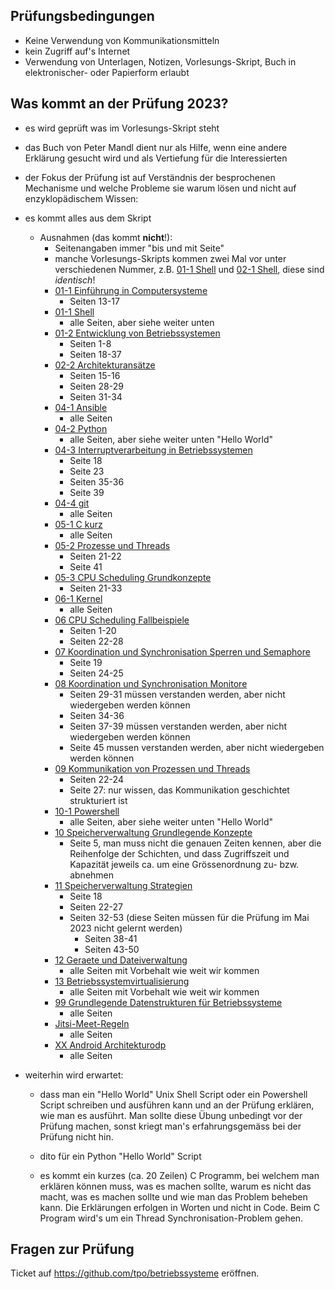 Prüfungsbedingungen
-------------------

* Keine Verwendung von Kommunikationsmitteln
* kein Zugriff auf's Internet
* Verwendung von Unterlagen, Notizen, Vorlesungs-Skript,
  Buch in elektronischer- oder Papierform erlaubt

Was kommt an der Prüfung 2023?
------------------------------

* es wird geprüft was im Vorlesungs-Skript steht

* das Buch von Peter Mandl dient nur als Hilfe, wenn
  eine andere Erklärung gesucht wird und als Vertiefung
  für die Interessierten

* der Fokus der Prüfung ist auf Verständnis der besprochenen
  Mechanisme und welche Probleme sie warum lösen und nicht auf
  enzyklopädischem Wissen:

* es kommt alles aus dem Skript
  * Ausnahmen (das kommt **nicht**!):
    * Seitenangaben immer "bis und mit Seite"
    * manche Vorlesungs-Skripts kommen zwei Mal vor unter
      verschiedenen Nummer, z.B. 
      [01-1 Shell](https://github.com/tpo/betriebssysteme/blob/master/01-1_Shell.md)
      und
      [02-1 Shell](https://github.com/tpo/betriebssysteme/blob/master/02-1_Shell.md),
      diese sind *identisch*!
    * [01-1 Einführung in Computersysteme](https://github.com/tpo/betriebssysteme/blob/master/01-1_Einf%C3%BChrung_in_Computersysteme.odp)
      * Seiten 13-17
    * [01-1 Shell](https://github.com/tpo/betriebssysteme/blob/master/01-1_Shell.md)
      * alle Seiten, aber siehe weiter unten
    * [01-2 Entwicklung von Betriebssystemen](https://github.com/tpo/betriebssysteme/blob/master/01-2_Entwicklung_von_Betriebssystemen.odp)
      * Seiten 1-8
      * Seiten 18-37
    * [02-2 Architekturansätze](https://github.com/tpo/betriebssysteme/blob/master/02-2_Architekturans%C3%A4tze.odp)
      * Seiten 15-16
      * Seiten 28-29
      * Seiten 31-34
    * [04-1 Ansible](https://github.com/tpo/betriebssysteme/blob/master/04-1_Ansible.md)
      * alle Seiten
    * [04-2 Python](https://github.com/tpo/betriebssysteme/blob/master/04-2_Python.rst)
      * alle Seiten, aber siehe weiter unten "Hello World"
    * [04-3 Interruptverarbeitung in Betriebssystemen](https://github.com/tpo/betriebssysteme/blob/master/04-3_Interruptverarbeitung_in_Betriebssystemen.odp)
      * Seite 18
      * Seite 23
      * Seiten 35-36
      * Seite 39
    * [04-4 git](https://github.com/tpo/betriebssysteme/blob/master/04-4_git.rst)
      * alle Seiten
    * [05-1 C kurz](https://github.com/tpo/betriebssysteme/blob/master/05-1_C_kurz.odp)
      * alle Seiten
    * [05-2 Prozesse und Threads](https://github.com/tpo/betriebssysteme/blob/master/05-2_Prozesse_und_Threads.odp)
      * Seiten 21-22
      * Seite 41
    * [05-3 CPU Scheduling Grundkonzepte](https://github.com/tpo/betriebssysteme/blob/master/05-3_CPU_Scheduling_Grundkonzepte.odp)
      * Seiten 21-33
    * [06-1 Kernel](https://github.com/tpo/betriebssysteme/blob/master/06-1_Kernel.md">06-1_Kernel.md)
      * alle Seiten
    * [06 CPU Scheduling Fallbeispiele](https://github.com/tpo/betriebssysteme/blob/master/06_CPU_Scheduling_Fallbeispiele.odp">06_CPU_Scheduling_Fallbeispiele.odp)
      * Seiten 1-20
      * Seiten 22-28
    * [07 Koordination und Synchronisation Sperren und Semaphore](https://github.com/tpo/betriebssysteme/blob/master/07_Koordination_und_Synchronisation_Sperren_und_Semaphore.odp">07_Koordination_und_Synchronisation_Sperren_und_Semaphore.odp)
      * Seite 19
      * Seiten 24-25
    * [08 Koordination und Synchronisation Monitore](https://github.com/tpo/betriebssysteme/blob/master/08_Koordination_und_Synchronisation_Monitore.odp">08_Koordination_und_Synchronisation_Monitore.odp)
      * Seiten 29-31 müssen verstanden werden, aber nicht wiedergeben werden können
      * Seiten 34-36
      * Seiten 37-39 müssen verstanden werden, aber nicht wiedergeben werden können
      * Seite 45 mussen verstanden werden, aber nicht wiedergeben werden können
    * [09 Kommunikation von Prozessen und Threads](https://github.com/tpo/betriebssysteme/blob/master/09_Kommunikation_von_Prozessen_und_Threads.odp">09_Kommunikation_von_Prozessen_und_Threads.odp)
      * Seiten 22-24
      * Seite 27: nur wissen, das Kommunikation geschichtet strukturiert ist
    * [10-1 Powershell](https://github.com/tpo/betriebssysteme/blob/master/10-1_Powershell.rst">10-1_Powershell.rst)
      * alle Seiten, aber siehe weiter unten "Hello World"
    * [10 Speicherverwaltung Grundlegende Konzepte](https://github.com/tpo/betriebssysteme/blob/master/10_Speicherverwaltung_Grundlegende_Konzepte.odp">10_Speicherverwaltung_Grundlegende_Konzepte.odp)
      * Seite 5, man muss nicht die genauen Zeiten kennen,
        aber die Reihenfolge der Schichten, und dass Zugriffszeit
        und Kapazität jeweils ca. um eine Grössenordnung zu- bzw.
        abnehmen
    * [11 Speicherverwaltung Strategien](https://github.com/tpo/betriebssysteme/blob/master/11_Speicherverwaltung_Strategien.odp">11_Speicherverwaltung_Strategien.odp)
      * Seite 18
      * Seiten 22-27
      * Seiten 32-53 (diese Seiten müssen für die Prüfung im Mai 2023 nicht gelernt werden)
        * Seiten 38-41
        * Seiten 43-50
    * [12 Geraete und Dateiverwaltung](https://github.com/tpo/betriebssysteme/blob/master/12_Geraete_und_Dateiverwaltung.odp">12_Geraete_und_Dateiverwaltung.odp)
      * alle Seiten mit Vorbehalt wie weit wir kommen
    * [13 Betriebssystemvirtualisierung](https://github.com/tpo/betriebssysteme/blob/master/13_Betriebssystemvirtualisierung.odp">13_Betriebssystemvirtualisierung.odp)
      * alle Seiten mit Vorbehalt wie weit wir kommen
    * [99 Grundlegende Datenstrukturen für Betriebssysteme](https://github.com/tpo/betriebssysteme/blob/master/99_Grundlegende_Datenstrukturen_f%C3%BCr_Betriebssysteme.odp">99_Grundlegende_Datenstrukturen_für_Betriebssysteme.odp)
      * alle Seiten
    * [Jitsi-Meet-Regeln](https://github.com/tpo/betriebssysteme/blob/master/Jitsi-Meet-Regeln.rst">Jitsi-Meet-Regeln.rst)
      * alle Seiten
    * [XX Android Architekturodp](https://github.com/tpo/betriebssysteme/blob/master/XX_Android_Architektur.odp">XX_Android_Architektur.odp)
      * alle Seiten

* weiterhin wird erwartet:

  * dass man ein "Hello World" Unix Shell Script oder
    ein Powershell Script schreiben und ausführen kann
    und an der Prüfung erklären, wie man es ausführt.
    Man sollte diese Übung unbedingt vor der Prüfung
    machen, sonst kriegt man's erfahrungsgemäss bei
    der Prüfung nicht hin.
  
  * dito für ein Python "Hello World" Script
  
  * es kommt ein kurzes (ca. 20 Zeilen) C Programm,
    bei welchem man erklären können muss, was es
    machen sollte, warum es nicht das macht, was
    es machen sollte und wie man das Problem beheben
    kann. Die Erklärungen erfolgen in Worten und
    nicht in Code. Beim C Program wird's um ein
    Thread Synchronisation-Problem gehen.

Fragen zur Prüfung
------------------

Ticket auf https://github.com/tpo/betriebssysteme eröffnen.
